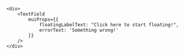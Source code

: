     <div>
        <TextField 
            muiProps={{
                floatingLabelText: "Click here to start floating!",
                errorText: 'Something wrong!'
            }}
        />
    </div>
